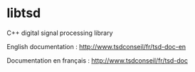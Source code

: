 # libtsd
C++ digital signal processing library


English documentation : http://www.tsdconseil/fr/tsd-doc-en

Documentation en français : http://www.tsdconseil/fr/tsd-doc


